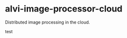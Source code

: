 alvi-image-processor-cloud
==========================

Distributed image processing in the cloud.

test
